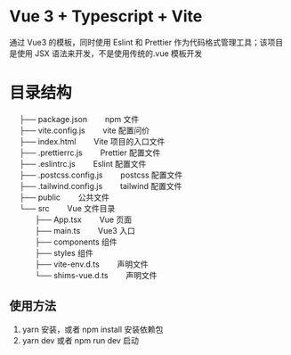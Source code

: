 # Vue 3 + Typescript + Vite
通过 Vue3 的模板，同时使用 Eslint 和 Prettier 作为代码格式管理工具；该项目是使用 JSX 语法来开发，不是使用传统的.vue 模板开发

# 目录结构
&emsp; ├── package.json &emsp;&emsp;npm 文件  
&emsp; ├── vite.config.js &emsp;&emsp;vite 配置问价  
&emsp; ├── index.html &emsp;&emsp;Vite 项目的入口文件  
&emsp; ├── .prettierrc.js &emsp;&emsp;Prettier 配置文件  
&emsp; ├── .eslintrc.js &emsp;&emsp;Eslint 配置文件  
&emsp; ├── .postcss.config.js &emsp;&emsp;postcss 配置文件  
&emsp; ├── .tailwind.config.js &emsp;&emsp;tailwind 配置文件  
&emsp; ├── public &emsp;&emsp;公共文件  
&emsp; └── src &emsp;&emsp;Vue 文件目录  
&emsp;&emsp;&emsp; ├── App.tsx &emsp;&emsp;Vue 页面  
&emsp;&emsp;&emsp; ├── main.ts &emsp;&emsp;Vue3 入口  
&emsp;&emsp;&emsp; ├── components 组件  
&emsp;&emsp;&emsp; ├── styles 组件  
&emsp;&emsp;&emsp; ├── vite-env.d.ts &emsp;&emsp;声明文件  
&emsp;&emsp;&emsp; └── shims-vue.d.ts &emsp;&emsp;声明文件

## 使用方法
1. yarn 安装，或者 npm install 安装依赖包
2. yarn dev 或者 npm run dev 启动
